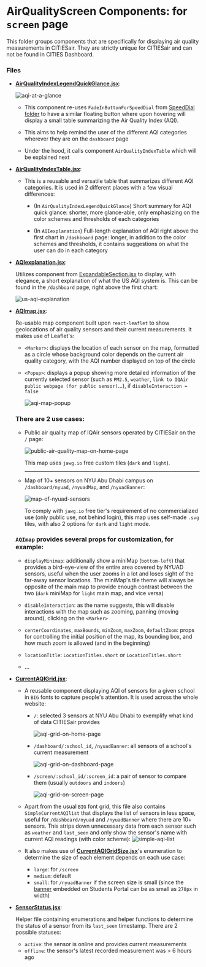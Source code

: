 # AirQualityScreen Components: for `screen` page

This folder groups components that are specifically for displaying air quality measurements in CITIESair. They are strictly unique for CITIESair and can not be found in CITIES Dashboard.

### Files

- [**AirQualityIndexLegendQuickGlance.jsx**](./AirQualityIndexLegendQuickGlance.jsx): 

  ![aqi-at-a-glance](/documentation/aqi-at-a-glance.png)

  - This component re-uses `FadeInButtonForSpeedDial` from [SpeedDial folder](/src/Components/SpeedDial/FadeInButtonForSpeedDial.jsx) to have a similar floating button where upon hovering will display a small table summarizing the Air Quality Index (AQI).

  - This aims to help remind the user of the different AQI categories wherever they are on the `dashboard` page

  - Under the hood, it calls component `AirQualityIndexTable` which will be explained next

- [**AirQualityIndexTable.jsx**](./AirQualityIndexTable.jsx): 

  - This is a reusable and versatile table that summarizes different AQI categories. It is used in 2 different places with a few visual differences:

    - (In `AirQualityIndexLegendQuickGlance`) Short summary for AQI quick glance: shorter, more glance-able, only emphasizing on the color schemes and thresholds of each categories
      
    - (In `AQIexplanation`) Full-length explanation of AQI right above the first chart in `/dashboard` page: longer, in addition to the color schemes and thresholds, it contains suggestions on what the user can do in each category
    
- [**AQIexplanation.jsx**](./AQIexplanation.jsx): 

  Utilizes component from [ExpandableSection.jsx](/src/Components/ExpandableSection/ExpandableSection.jsx) to display, with elegance, a short explanation of what the US AQI system is. This can be found in the `/dashboard` page, right above the first chart:

  ![us-aqi-explanation](/documentation/us-aqi-explanation.png)

- [**AQImap.jsx**](./AQImap.jsx): 

  Re-usable map component built upon `react-leaflet` to show geolocations of air quality sensors and their current measurements. It makes use of Leaflet's:

  - `<Marker>`: displays the location of each sensor on the map, formatted as a circle whose background color depends on the current air quality category, with the AQI number displayed on top of the circle

  - `<Popup>`: displays a popup showing more detailed information of the currently selected sensor (such as `PM2.5`, `weather`, `link to IQAir public webpage (for public sensor)`...), if `disableInteraction = false`

    ![aqi-map-popup](/documentation/aqi-map-popup.png)
  
  ### There are 2 use cases:

  - Public air quality map of IQAir sensors operated by CITIESair on the `/` page:

    ![public-air-quality-map-on-home-page](/documentation/home-page-2.png)

      This map uses `jawg.io` free custom tiles (`dark` and `light`). 

      ---

  - Map of 10+ sensors on NYU Abu Dhabi campus on `/dashboard/nyuad`, `/nyuadMap`, and `/nyuadBanner`:

    ![map-of-nyuad-sensors](/documentation/dashboard-page-2.png)

      To comply with `jawg.io` free tier's requirement of no commercialized use (only public use, not behind login), this map uses self-made `.svg` tiles, with also 2 options for `dark` and `light` mode.

  ### `AQImap` provides several props for customization, for example:

  - `displayMinimap`: additionally show a miniMap (`bottom-left`) that provides a bird-eye-view of the entire area covered by NYUAD sensors, useful when the user zooms in a lot and loses sight of the far-away sensor locations. The miniMap's tile theme will always be opposite of the main map to provide enough contrast between the two (`dark` miniMap for `light` main map, and vice versa)

  - `disableInteraction`: as the name suggests, this will disable interactions with the map such as zooming, panning (moving around), clicking on the `<Marker>`

  - `centerCoordinates`, `maxBounds`, `minZoom`, `maxZoom`, `defaultZoom`: props for controlling the initial position of the map, its bounding box, and how much zoom is allowed (and in the beginning)

  - `locationTitle`: `LocationTitles.short` or `LocationTitles.short`

  - ...

- [**CurrentAQIGrid.jsx**](./CurrentAQIGrid.jsx): 

  - A reusable component displaying AQI of sensors for a given school in `BIG` fonts to capture people's attention. It is used across the whole website:
    - `/`: selected 3 sensors at NYU Abu Dhabi to exemplify what kind of data CITIESair provides 

      ![aqi-grid-on-home-page](/documentation/home-page-1.png)

    - `/dashboard/:school_id`, `/nyuadBanner`: all sensors of a school's current measurement

      ![aqi-grid-on-dashboard-page](/documentation/dashboard-page-2.png)

    - `/screen/:school_id/:screen_id`: a pair of sensor to compare them (usually `outdoors` and `indoors`)

      ![aqi-grid-on-screen-page](/documentation/screen-page.png)

  - Apart from the usual `BIG` font grid, this file also contains `SimpleCurrentAQIlist` that displays the list of sensors in less space, useful for `/dashboard/nyuad` and `/nyuadBanner` where there are 10+ sensors. This strips down unnecessary data from each sensor such as `weather` and `last_seen` and only show the sensor's name with current AQI readings (with color scheme):
    ![simple-aqi-list](/documentation/simple-aqi-list.png)

  - It also makes use of [**CurrentAQIGridSize.jsx**](./CurrentAQIGridSize.jsx)'s enumeration to determine the size of each element depends on each use case:
    - `large`: for `/screen`
    - `medium`: default
    - `small`: for `/nyuadBanner` if the screen size is small (since the [banner](/src/Pages/Embeds/README.md) embedded on Students Portal can be as small as `270px` in width)

- [**SensorStatus.jsx**](./SensorStatus.jsx): 

  Helper file containing enumerations and helper functions to determine the status of a sensor from its `last_seen` timestamp. There are 2 possible statuses:
    - `active`: the sensor is online and provides current measurements
    - `offline`: the sensor's latest recorded measurement was > 6 hours ago
